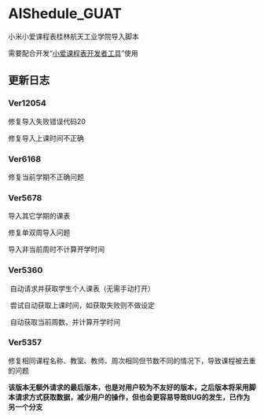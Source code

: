 # AIShedule_GUAT
小米小爱课程表桂林航天工业学院导入脚本

需要配合开发“[小爱课程表开发者工具](https://open-schedule-prod.ai.xiaomi.com/docs/#/help/)”使用

## 更新日志
### Ver12054

  修复导入失败错误代码20

  修复导入上课时间不正确

### Ver6168

  修复当前学期不正确问题

### Ver5678

  导入其它学期的课表
  
  修复单双周导入问题
  
  导入非当前周时不计算开学时间

### Ver5360

​	自动请求并获取学生个人课表（无需手动打开）

​	尝试自动获取上课时间，如获取失败则不做设定

​	自动获取当前周数，并计算开学时间

### Ver5357

​	修复相同课程名称、教室、教师、周次相同但节数不同的情况下，导致课程被去重的问题

​	**该版本无额外请求的最后版本，也是对用户较为不友好的版本，之后版本将采用脚本请求方式获取数据，减少用户的操作，但也会更容易导致BUG的发生，已作为另一个分支**
